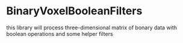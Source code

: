 # BinaryVoxelBooleanFilters
this library will process three-dimensional matrix of bonary data with boolean operations and some helper filters
